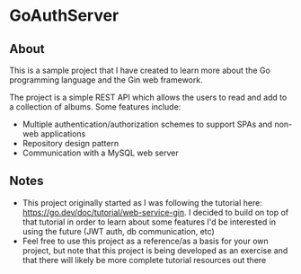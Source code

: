 # GoAuthServer

## About
This is a sample project that I have created to learn more about the Go programming language and the Gin web framework.

The project is a simple REST API which allows the users to read and add to a collection of albums. Some features include:
* Multiple authentication/authorization schemes to support SPAs and non-web applications
* Repository design pattern
* Communication with a MySQL web server

## Notes
* This project originally started as I was following the tutorial here: https://go.dev/doc/tutorial/web-service-gin. I decided to build on top of that tutorial in order to learn about some features I'd be interested in using the future (JWT auth, db communication, etc)
* Feel free to use this project as a reference/as a basis for your own project, but note that this project is being developed as an exercise and that there will likely be more complete tutorial resources out there
